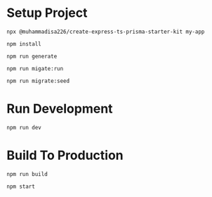 # Setup Project

```
npx @muhammadisa226/create-express-ts-prisma-starter-kit my-app
```

```shell
npm install
```

```shell
npm run generate
```

```shell
npm run migate:run
```

```shell
npm run migrate:seed
```

# Run Development

```shell
npm run dev
```

# Build To Production

```shell
npm run build
```

```shell
npm start
```
